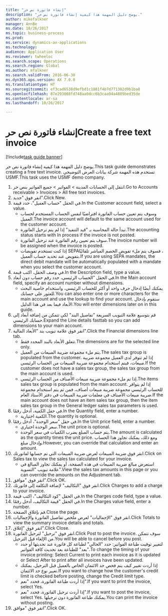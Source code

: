 ```yaml
--- 
title: "إنشاء فاتورة نص حر"
description: "يوضح دليل المهمة هذا كيفية إنشاء فاتورة نص حر."
author: mikefalkner
manager: AnnBe
ms.date: 10/26/2017
ms.topic: business-process
ms.prod: 
ms.service: dynamics-ax-applications
ms.technology: 
audience: Application User
ms.reviewer: twheeloc
ms.search.scope: Operations
ms.search.region: Global
ms.author: mfalkner
ms.search.validFrom: 2016-06-30
ms.dyn365.ops.version: AX 7.0.0
ms.translationtype: HT
ms.sourcegitcommit: ef3cad6538d9efbd1c1881f4b7d771382d9b1ba8
ms.openlocfilehash: 87e293008fd748aa0dcc6b3caa94a4889bed35de
ms.contentlocale: ar-sa
ms.lasthandoff: 10/26/2017

---
```

# <a name="create-a-free-text-invoice"></a><span data-ttu-id="2b783-103">إنشاء فاتورة نص حر</span><span class="sxs-lookup"><span data-stu-id="2b783-103">Create a free text invoice</span></span>

[!include[task guide banner](../../includes/task-guide-banner.md)]

<span data-ttu-id="2b783-104">يوضح دليل المهمة هذا كيفية إنشاء فاتورة نص حر.</span><span class="sxs-lookup"><span data-stu-id="2b783-104">This task guide demonstrates creating a free text invoice.</span></span> <span data-ttu-id="2b783-105">تستخدم هذه المهمة شركة بيانات العرض التوضيحي USMF.</span><span class="sxs-lookup"><span data-stu-id="2b783-105">This task uses the USMF demo company.</span></span>

1. <span data-ttu-id="2b783-106">انتقل إلى الحسابات المدينة > الفواتير > جميع الفواتير بنص حر‬.</span><span class="sxs-lookup"><span data-stu-id="2b783-106">Go to Accounts receivable > Invoices > All free text invoices.</span></span>
2. <span data-ttu-id="2b783-107">انقر فوق "جديد".</span><span class="sxs-lookup"><span data-stu-id="2b783-107">Click New.</span></span>
3. <span data-ttu-id="2b783-108">في الحقل "حساب العميل"، حدد قيمة.</span><span class="sxs-lookup"><span data-stu-id="2b783-108">In the Customer account field, select a value.</span></span>
    * <span data-ttu-id="2b783-109">وسوف يتم تعيين حساب الفاتورة افتراضيًا لنفس الحساب المستخدم لحساب العميل.</span><span class="sxs-lookup"><span data-stu-id="2b783-109">The invoice account will default to the same account used for the customer account.</span></span>   
    * <span data-ttu-id="2b783-110">تبدأ حالة المحاسبة بـ "قيد التنفيذ" إذا لم يتم ترحيل الفاتورة.</span><span class="sxs-lookup"><span data-stu-id="2b783-110">The accounting status starts with In process if the invoice is not posted.</span></span>   
    * <span data-ttu-id="2b783-111">سوف يتم تعيين رقم الفاتورة عند ترحيل الفاتورة.</span><span class="sxs-lookup"><span data-stu-id="2b783-111">The invoice number will be assigned when the invoice is posted.</span></span>  
    * <span data-ttu-id="2b783-112">إذا كنت تستخدم تفويضات SEPA‏‫، فسوف يتم ملء تفويض الخصم المباشر‬ تلقائيًا بتفويض عند تحديد حساب العميل.</span><span class="sxs-lookup"><span data-stu-id="2b783-112">If you are using SEPA mandates, the direct debit mandate will be automatically populated with a mandate when you select the customer account.</span></span>  
4. <span data-ttu-id="2b783-113">في وصف الحقل، اكتب قيمة.</span><span class="sxs-lookup"><span data-stu-id="2b783-113">In the Description field, type a value.</span></span>
5. <span data-ttu-id="2b783-114">في الحقل "الحساب الرئيسي، حدد رقم حساب دون أبعاد.</span><span class="sxs-lookup"><span data-stu-id="2b783-114">In the Main account field, specify an account number without dimensions.</span></span>
    * <span data-ttu-id="2b783-115">يمكنك أيضًا إدخال حرف واحد أو أكثر للحساب الرئيسي، واستخدام خاصية البحث للعثور على حسابك.</span><span class="sxs-lookup"><span data-stu-id="2b783-115">You can also enter one or more characters for the main account and use the lookup to find your account.</span></span> <span data-ttu-id="2b783-116">ستقوم بإدخال الأبعاد فيما بعد في هذا الدليل.</span><span class="sxs-lookup"><span data-stu-id="2b783-116">You will enter dimensions later on in this guide.</span></span>  
6. <span data-ttu-id="2b783-117">قم بتوسيع علامة التبويب السريعة "تفاصيل البند" لكي تتمكن من إضافة أبعاد إلى حسابك الرئيسي.</span><span class="sxs-lookup"><span data-stu-id="2b783-117">Expand the Line details fasttab so you can add dimensions to your main account.</span></span>
7. <span data-ttu-id="2b783-118">انقر فوق علامة تبويب بند "الأبعاد المالية".</span><span class="sxs-lookup"><span data-stu-id="2b783-118">Click the Financial dimensions line tab.</span></span>
    * <span data-ttu-id="2b783-119">تتعلق الأبعاد بالبند المحدد فقط.</span><span class="sxs-lookup"><span data-stu-id="2b783-119">The dimensions are for the selected line only.</span></span>    
    * <span data-ttu-id="2b783-120">يتم ملء مجموعة ضريبة المبيعات من العميل.</span><span class="sxs-lookup"><span data-stu-id="2b783-120">The sales tax group is populated from the customer.</span></span> <span data-ttu-id="2b783-121">إذا لم تتوفر لدى العميل مجموعة ضريبة مبيعات، فيتم استخدام مجموعة ضريبة المبيعات من الحساب الرئيسي.</span><span class="sxs-lookup"><span data-stu-id="2b783-121">If the customer does not have a sales tax group, the sales tax group from the main account is used.</span></span>  
    * <span data-ttu-id="2b783-122">إذا تم ملء مجموعة ضريبة مبيعات الأصناف من الحساب الرئيسي.</span><span class="sxs-lookup"><span data-stu-id="2b783-122">The items sales tax group is populated from the main account.</span></span> <span data-ttu-id="2b783-123">إذا لم يتوافر للحساب الرئيسي مجموعة ضريبة مبيعات أصناف، فمن ثم يتم استخدام مجموعة ضريبة مبيعات الأصناف في معلمات ضريبة المبيعات في دفتر الأستاذ العام.</span><span class="sxs-lookup"><span data-stu-id="2b783-123">If the main account does not have an item sales tax group, then the item sales tax group in the General ledger sales tax parameters is used.</span></span>    
8. <span data-ttu-id="2b783-124">في حقل الكمية، أدخل رقمًا.</span><span class="sxs-lookup"><span data-stu-id="2b783-124">In the Quantity field, enter a number.</span></span>
    * <span data-ttu-id="2b783-125">الكمية اختيارية.</span><span class="sxs-lookup"><span data-stu-id="2b783-125">The quantity is optional.</span></span>  
9. <span data-ttu-id="2b783-126">في حقل "سعر الوحدة"، أدخل رقمًا.</span><span class="sxs-lookup"><span data-stu-id="2b783-126">In the Unit price field, enter a number.</span></span>
    * <span data-ttu-id="2b783-127">سعر الوحدة اختياري.</span><span class="sxs-lookup"><span data-stu-id="2b783-127">The unit price is optional.</span></span>  
    * <span data-ttu-id="2b783-128">يتم حساب المبلغ بضرب الكميات في سعر الوحدة.</span><span class="sxs-lookup"><span data-stu-id="2b783-128">The amount is calculated as the quantity times the unit price.</span></span> <span data-ttu-id="2b783-129">ومع ذلك، يمكنك تجاوز هذا الحساب وإدخال مبلغ.</span><span class="sxs-lookup"><span data-stu-id="2b783-129">However, you can override that calculation and enter an amount.</span></span>  
10. <span data-ttu-id="2b783-130">انقر فوق ضريبة المبيعات لعرض ضريبة المبيعات التي تم حسابها لفاتورتك.</span><span class="sxs-lookup"><span data-stu-id="2b783-130">Click on Sales tax to view the sales tax calculated for your invoice.</span></span>
    * <span data-ttu-id="2b783-131">استعرض مبالغ ضريبة المبيعات في هذه الصفحة، أو يمكنك تجاوز المبالغ في علامة تبويب "التسوية".</span><span class="sxs-lookup"><span data-stu-id="2b783-131">View the sales tax amounts in this page or you can override the amounts on the Adjustment tab.</span></span>  
11. <span data-ttu-id="2b783-132">انقر فوق "موافق".</span><span class="sxs-lookup"><span data-stu-id="2b783-132">Click OK.</span></span>
12. <span data-ttu-id="2b783-133">انقر فوق "التكاليف" لإضافة التكلفة إلى فاتورتك.</span><span class="sxs-lookup"><span data-stu-id="2b783-133">Click Charges to add a charge to your invoice.</span></span> 
13. <span data-ttu-id="2b783-134">في الحقل "كود التكاليف‬"، اكتب قيمة.</span><span class="sxs-lookup"><span data-stu-id="2b783-134">In the Charges code field, type a value.</span></span>
14. <span data-ttu-id="2b783-135">في الحقل "قيمة التكاليف‬، أدخل رقمًا.</span><span class="sxs-lookup"><span data-stu-id="2b783-135">In the Charges value field, enter a number.</span></span>
15. <span data-ttu-id="2b783-136">قم بإغلاق الصفحة.</span><span class="sxs-lookup"><span data-stu-id="2b783-136">Close the page.</span></span>
16. <span data-ttu-id="2b783-137">انقر فوق "الإجماليات" لعرض ملخص تفاصيل الفاتورة والإجماليات.</span><span class="sxs-lookup"><span data-stu-id="2b783-137">Click Totals to view the summary invoice details and totals.</span></span>
17. <span data-ttu-id="2b783-138">انقر فوق "إغلاق".</span><span class="sxs-lookup"><span data-stu-id="2b783-138">Click Close.</span></span>
18. <span data-ttu-id="2b783-139">انقر فوق "ترحيل" لترحيل الفاتورة.</span><span class="sxs-lookup"><span data-stu-id="2b783-139">Click Post to post the invoice.</span></span> <span data-ttu-id="2b783-140">سوف تتمكن من الإلغاء قبل الترحيل.</span><span class="sxs-lookup"><span data-stu-id="2b783-140">You will be able to cancel before you post.</span></span>
    * <span data-ttu-id="2b783-141">لتغيير توقيت طباعة الفواتير:  حدد "الحالي" لطباعة كل فاتورة عند تحديثها أو حدد "بعد" للطباعة بعد تحديث كافة الفواتير.</span><span class="sxs-lookup"><span data-stu-id="2b783-141">To change the timing of your invoice printing:  Select Current to print each invoice as it is updated   or  Select After to print after all invoices have been updated.</span></span>  
    * <span data-ttu-id="2b783-142">إذا أردت تغيير كيف يتم فحص حد الائتمان الخاص بالعميل قبل الترحيل، يمكنك تغيير نوع حد الائتمان.</span><span class="sxs-lookup"><span data-stu-id="2b783-142">If you want to change how the customer's credit limit is checked before posting, change the Credit limit type.</span></span>  
    * <span data-ttu-id="2b783-143">إذا أردت طباعة الفاتورة، فحدد "نعم".</span><span class="sxs-lookup"><span data-stu-id="2b783-143">If you want to print the invoice, select Yes.</span></span>  
    * <span data-ttu-id="2b783-144">إذا أردت ترحيل الفاتورة، فحدد "نعم".</span><span class="sxs-lookup"><span data-stu-id="2b783-144">If you want to post the invoice, select Yes.</span></span> <span data-ttu-id="2b783-145">يمكنك طباعة الفاتورة دون ترحيلها.</span><span class="sxs-lookup"><span data-stu-id="2b783-145">You can print the invoice without posting.</span></span>  
19. <span data-ttu-id="2b783-146">انقر فوق "موافق".</span><span class="sxs-lookup"><span data-stu-id="2b783-146">Click OK.</span></span>


